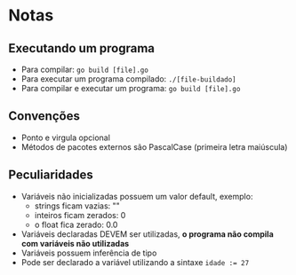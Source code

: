 # Notas

## Executando um programa

- Para compilar: `go build [file].go`
- Para executar um programa compilado: `./[file-buildado]`
- Para compilar e executar um programa: `go build [file].go`

## Convenções

- Ponto e virgula opcional
- Métodos de pacotes externos são PascalCase (primeira letra maiúscula)

## Peculiaridades

- Variáveis não inicializadas possuem um valor default, exemplo:
  - strings ficam vazias: ""
  - inteiros ficam zerados: 0
  - o float fica zerado: 0.0
- Variáveis declaradas DEVEM ser utilizadas, **o programa não compila com variáveis não utilizadas**
- Variáveis possuem inferência de tipo
- Pode ser declarado a variável utilizando a sintaxe `idade := 27`

